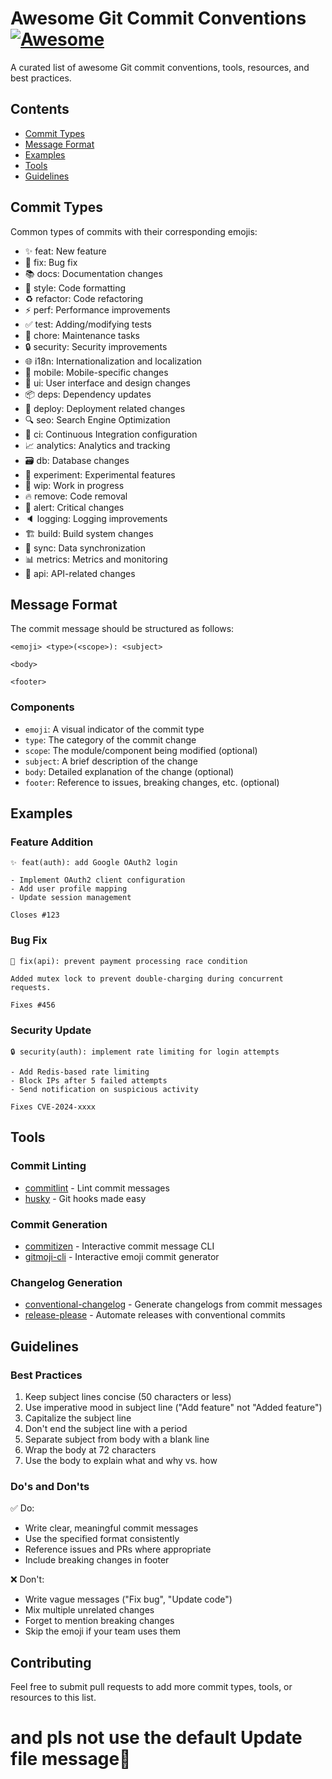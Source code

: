 # Awesome Git Commit Conventions [![Awesome](https://awesome.re/badge.svg)](https://awesome.re)

A curated list of awesome Git commit conventions, tools, resources, and best practices.

## Contents

- [Commit Types](#commit-types)
- [Message Format](#message-format)
- [Examples](#examples)
- [Tools](#tools)
- [Guidelines](#guidelines)

## Commit Types

Common types of commits with their corresponding emojis:

- ✨ feat: New feature
- 🐛 fix: Bug fix
- 📚 docs: Documentation changes
- 💄 style: Code formatting
- ♻️ refactor: Code refactoring
- ⚡ perf: Performance improvements
- ✅ test: Adding/modifying tests
- 🔧 chore: Maintenance tasks
- 🔒 security: Security improvements
- 🌐 i18n: Internationalization and localization
- 📱 mobile: Mobile-specific changes
- 🎨 ui: User interface and design changes
- 📦 deps: Dependency updates
- 🚀 deploy: Deployment related changes
- 🔍 seo: Search Engine Optimization
- 🎯 ci: Continuous Integration configuration
- 📈 analytics: Analytics and tracking
- 🗃️ db: Database changes
- 🧪 experiment: Experimental features
- 🚧 wip: Work in progress
- 🔥 remove: Code removal
- 🚨 alert: Critical changes
- 🔈 logging: Logging improvements
- 🏗️ build: Build system changes
- 🔁 sync: Data synchronization
- 📊 metrics: Metrics and monitoring
- 🔌 api: API-related changes

## Message Format

The commit message should be structured as follows:

```
<emoji> <type>(<scope>): <subject>

<body>

<footer>
```

### Components

- `emoji`: A visual indicator of the commit type
- `type`: The category of the commit change
- `scope`: The module/component being modified (optional)
- `subject`: A brief description of the change
- `body`: Detailed explanation of the change (optional)
- `footer`: Reference to issues, breaking changes, etc. (optional)

## Examples

### Feature Addition
```
✨ feat(auth): add Google OAuth2 login

- Implement OAuth2 client configuration
- Add user profile mapping
- Update session management

Closes #123
```

### Bug Fix
```
🐛 fix(api): prevent payment processing race condition

Added mutex lock to prevent double-charging during concurrent requests.

Fixes #456
```

### Security Update
```
🔒 security(auth): implement rate limiting for login attempts

- Add Redis-based rate limiting
- Block IPs after 5 failed attempts
- Send notification on suspicious activity

Fixes CVE-2024-xxxx
```

## Tools

### Commit Linting
- [commitlint](https://github.com/conventional-changelog/commitlint) - Lint commit messages
- [husky](https://github.com/typicode/husky) - Git hooks made easy

### Commit Generation
- [commitizen](https://github.com/commitizen/cz-cli) - Interactive commit message CLI
- [gitmoji-cli](https://github.com/carloscuesta/gitmoji-cli) - Interactive emoji commit generator

### Changelog Generation
- [conventional-changelog](https://github.com/conventional-changelog/conventional-changelog) - Generate changelogs from commit messages
- [release-please](https://github.com/googleapis/release-please) - Automate releases with conventional commits

## Guidelines

### Best Practices

1. Keep subject lines concise (50 characters or less)
2. Use imperative mood in subject line ("Add feature" not "Added feature")
3. Capitalize the subject line
4. Don't end the subject line with a period
5. Separate subject from body with a blank line
6. Wrap the body at 72 characters
7. Use the body to explain what and why vs. how

### Do's and Don'ts

✅ Do:
- Write clear, meaningful commit messages
- Use the specified format consistently
- Reference issues and PRs where appropriate
- Include breaking changes in footer

❌ Don't:
- Write vague messages ("Fix bug", "Update code")
- Mix multiple unrelated changes
- Forget to mention breaking changes
- Skip the emoji if your team uses them

## Contributing

Feel free to submit pull requests to add more commit types, tools, or resources to this list.

# and pls not use the default Update file message🙏
